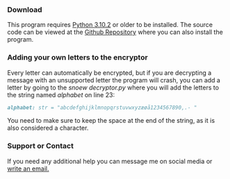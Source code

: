 ### Download
This program requires [Python 3.10.2](https://www.python.org/downloads/) or older to be installed. The source code can be viewed at the [Github Repository](https://github.com/csnoew/snoew-encryption/) where you can also install the program.

### Adding your own letters to the encryptor
Every letter can automatically be encrypted, but if you are decrypting a message with an unsupported letter the program will crash, you can add a letter by going to the *snoew decryptor.py* where you will add the letters to the string named *alphabet* on line 23:
```markdown
alphabet: str = "abcdefghijklmnopqrstuvwxyzæøå1234567890,.- "
```
You need to make sure to keep the space at the end of the string, as it is also considered a character.

### Support or Contact
If you need any additional help you can message me on social media or [write an email.](mailto:mathiaslaprivat@gmail.com)
